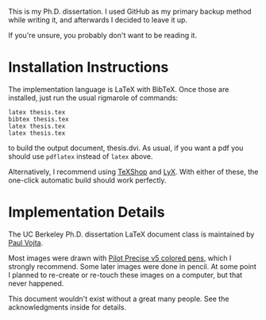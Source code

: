 This is my Ph.D. dissertation. I used GitHub as my primary backup method while
writing it, and afterwards I decided to leave it up.

If you're unsure, you probably don't want to be reading it.

# Installation Instructions #

The implementation language is LaTeX with BibTeX. Once those are installed,
just run the usual rigmarole of commands:

	latex thesis.tex
	bibtex thesis.tex
	latex thesis.tex
	latex thesis.tex

to build the output document, thesis.dvi. As usual, if you want a pdf you
should use `pdflatex` instead of `latex` above.

Alternatively, I recommend using
[TeXShop](http://pages.uoregon.edu/koch/texshop/) and
[LyX](http://www.lyx.org/). With either of these, the one-click automatic build
should work perfectly.

# Implementation Details #

The UC Berkeley Ph.D. dissertation LaTeX document class is maintained by [Paul
Vojta](https://math.berkeley.edu/~vojta/tex/ucbthesis-phd.html).

Most images were drawn with [Pilot Precise v5 colored
pens](https://www.amazon.com/Pilot-Precise-Roller-Stick-Assorted/dp/B004E2O0DS/),
which I strongly recommend. Some later images were done in pencil. At some
point I planned to re-create or re-touch these images on a computer, but that
never happened.

This document wouldn't exist without a great many people. See the
acknowledgments inside for details.
